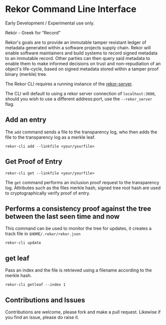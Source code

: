 # Rekor Command Line Interface

Early Development / Experimental use only.

Rekór - Greek for “Record”

Rekor's goals are to provide an immutable tamper resistant ledger of metadata generated within a software projects supply chain.  Rekor will enable software maintainers and build systems to record signed metadata to an immutable record. Other parties can then query said metadata to enable them to make informed decisions on trust and non-repudiation of an object's life-cycle, based on signed metadata stored within a tamper proof binary (merkle) tree.

The Rekor CLI requires a running instance of the [rekor-server](https://github.com/projectrekor/rekor-server).

The CLI will default to using a rekor server connection of `localhost:3000`, should you wish to use a different address:port, use the `--rekor_server` flag.

## Add an entry

The `add` command sends a file to the transparency log, who then adds the file
to the transparency log as a merkle leaf.

`rekor-cli add --linkfile <your/yourfile>`

## Get Proof of Entry

`rekor-cli get --linkfile <your/yourfile>`

The `get` command performs an inclusion proof request to the transparency log.
Attributes such as the files merkle hash, signed tree root hash are used to
cryptographically verify proof of entry.

## Performs a consistency proof against the tree between the last seen time and now

This command can be used to monitor the tree for updates, it creates a track
file in `$HOME/.rekor/rekor.json`

`rekor-cli update`

## get leaf

Pass an index and the file is retrieved using a filename according to the merkle
hash.

`rekor-cli getleaf --index 1`

## Contributions and Issues

Contributions are welcome, please fork and make a pull request. Likewise if you
find an issue, please do raise it.

